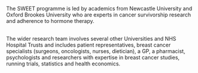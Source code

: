 The SWEET programme is led by academics from Newcastle University and Oxford Brookes University who are experts in cancer survivorship research and adherence to hormone therapy.        
<br/>

The wider research team involves several other Universities and NHS Hospital Trusts and includes patient representatives, breast cancer specialists (surgeons, oncologists, nurses, dietician), a GP, a pharmacist, psychologists and researchers with expertise in breast cancer studies, running trials, statistics and health economics.
